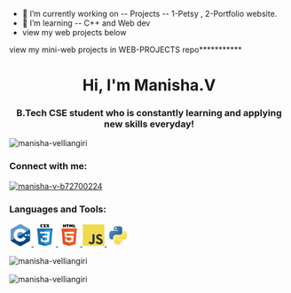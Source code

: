 
- 🔭 I’m currently working on -- Projects -- 1-Petsy , 2-Portfolio website.
- 🌱 I’m learning -- C++ and Web dev
- view my web projects below

view my mini-web projects in WEB-PROJECTS repo***********

<h1 align="center">Hi, I'm Manisha.V</h1>
<h3 align="center">B.Tech CSE student who is constantly learning and applying new skills everyday!</h3>

<p align="left"> <img src="https://komarev.com/ghpvc/?username=manisha-velliangiri&label=Profile%20views&color=0e75b6&style=flat" alt="manisha-velliangiri" /> </p>



<h3 align="left">Connect with me:</h3>
<p align="left">
<a href="https://linkedin.com/in/manisha-v-b72700224" target="blank"><img align="center" src="https://raw.githubusercontent.com/rahuldkjain/github-profile-readme-generator/master/src/images/icons/Social/linked-in-alt.svg" alt="manisha-v-b72700224" height="30" width="40" /></a>
</p>

<h3 align="left">Languages and Tools:</h3>
<p align="left"> <a href="https://www.w3schools.com/cpp/" target="_blank" rel="noreferrer"> <img src="https://raw.githubusercontent.com/devicons/devicon/master/icons/cplusplus/cplusplus-original.svg" alt="cplusplus" width="40" height="40"/> </a> <a href="https://www.w3schools.com/css/" target="_blank" rel="noreferrer"> <img src="https://raw.githubusercontent.com/devicons/devicon/master/icons/css3/css3-original-wordmark.svg" alt="css3" width="40" height="40"/> </a> <a href="https://www.w3.org/html/" target="_blank" rel="noreferrer"> <img src="https://raw.githubusercontent.com/devicons/devicon/master/icons/html5/html5-original-wordmark.svg" alt="html5" width="40" height="40"/> </a> <a href="https://developer.mozilla.org/en-US/docs/Web/JavaScript" target="_blank" rel="noreferrer"> <img src="https://raw.githubusercontent.com/devicons/devicon/master/icons/javascript/javascript-original.svg" alt="javascript" width="40" height="40"/> </a> <a href="https://www.python.org" target="_blank" rel="noreferrer"> <img src="https://raw.githubusercontent.com/devicons/devicon/master/icons/python/python-original.svg" alt="python" width="40" height="40"/> </a> </p>

<p><img align="center" src="https://github-readme-stats.vercel.app/api/top-langs?username=manisha-velliangiri&show_icons=true&locale=en&layout=compact" alt="manisha-velliangiri" /></p>

<p><img align="center" src="https://github-readme-streak-stats.herokuapp.com/?user=manisha-velliangiri&" alt="manisha-velliangiri" /></p>
